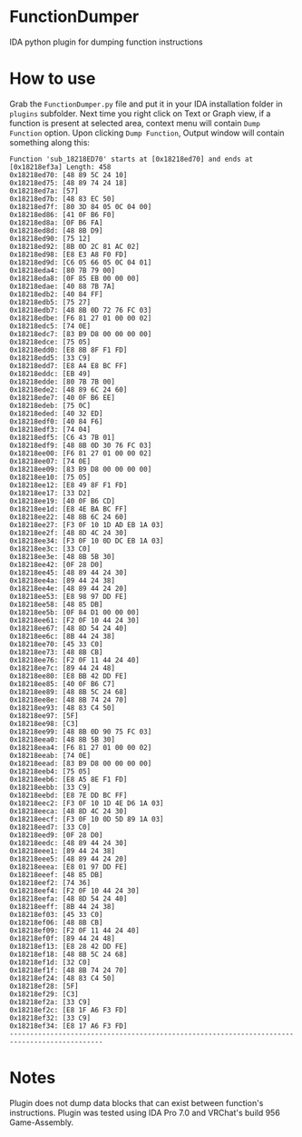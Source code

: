 # FunctionDumper
IDA python plugin for dumping function instructions

# How to use
Grab the ``FunctionDumper.py`` file and put it in your IDA installation folder in ``plugins`` subfolder. Next time you right click on Text or Graph view, if a function is present at selected area, context menu will contain ``Dump Function`` option. Upon clicking ``Dump Function``, Output window will contain something along this:
```---------------------------------------------------------------------------------------------
Function 'sub_18218ED70' starts at [0x18218ed70] and ends at [0x18218ef3a] Length: 458
0x18218ed70: [48 89 5C 24 10]
0x18218ed75: [48 89 74 24 18]
0x18218ed7a: [57]
0x18218ed7b: [48 83 EC 50]
0x18218ed7f: [80 3D 84 05 0C 04 00]
0x18218ed86: [41 0F B6 F0]
0x18218ed8a: [0F B6 FA]
0x18218ed8d: [48 8B D9]
0x18218ed90: [75 12]
0x18218ed92: [8B 0D 2C 81 AC 02]
0x18218ed98: [E8 E3 A8 F0 FD]
0x18218ed9d: [C6 05 66 05 0C 04 01]
0x18218eda4: [80 7B 79 00]
0x18218eda8: [0F 85 EB 00 00 00]
0x18218edae: [40 88 7B 7A]
0x18218edb2: [40 84 FF]
0x18218edb5: [75 27]
0x18218edb7: [48 8B 0D 72 76 FC 03]
0x18218edbe: [F6 81 27 01 00 00 02]
0x18218edc5: [74 0E]
0x18218edc7: [83 B9 D8 00 00 00 00]
0x18218edce: [75 05]
0x18218edd0: [E8 8B 8F F1 FD]
0x18218edd5: [33 C9]
0x18218edd7: [E8 A4 E8 BC FF]
0x18218eddc: [EB 49]
0x18218edde: [80 7B 7B 00]
0x18218ede2: [48 89 6C 24 60]
0x18218ede7: [40 0F B6 EE]
0x18218edeb: [75 0C]
0x18218eded: [40 32 ED]
0x18218edf0: [40 84 F6]
0x18218edf3: [74 04]
0x18218edf5: [C6 43 7B 01]
0x18218edf9: [48 8B 0D 30 76 FC 03]
0x18218ee00: [F6 81 27 01 00 00 02]
0x18218ee07: [74 0E]
0x18218ee09: [83 B9 D8 00 00 00 00]
0x18218ee10: [75 05]
0x18218ee12: [E8 49 8F F1 FD]
0x18218ee17: [33 D2]
0x18218ee19: [40 0F B6 CD]
0x18218ee1d: [E8 4E BA BC FF]
0x18218ee22: [48 8B 6C 24 60]
0x18218ee27: [F3 0F 10 1D AD EB 1A 03]
0x18218ee2f: [48 8D 4C 24 30]
0x18218ee34: [F3 0F 10 0D DC EB 1A 03]
0x18218ee3c: [33 C0]
0x18218ee3e: [48 8B 5B 30]
0x18218ee42: [0F 28 D0]
0x18218ee45: [48 89 44 24 30]
0x18218ee4a: [89 44 24 38]
0x18218ee4e: [48 89 44 24 20]
0x18218ee53: [E8 98 97 DD FE]
0x18218ee58: [48 85 DB]
0x18218ee5b: [0F 84 D1 00 00 00]
0x18218ee61: [F2 0F 10 44 24 30]
0x18218ee67: [48 8D 54 24 40]
0x18218ee6c: [8B 44 24 38]
0x18218ee70: [45 33 C0]
0x18218ee73: [48 8B CB]
0x18218ee76: [F2 0F 11 44 24 40]
0x18218ee7c: [89 44 24 48]
0x18218ee80: [E8 BB 42 DD FE]
0x18218ee85: [40 0F B6 C7]
0x18218ee89: [48 8B 5C 24 68]
0x18218ee8e: [48 8B 74 24 70]
0x18218ee93: [48 83 C4 50]
0x18218ee97: [5F]
0x18218ee98: [C3]
0x18218ee99: [48 8B 0D 90 75 FC 03]
0x18218eea0: [48 8B 5B 30]
0x18218eea4: [F6 81 27 01 00 00 02]
0x18218eeab: [74 0E]
0x18218eead: [83 B9 D8 00 00 00 00]
0x18218eeb4: [75 05]
0x18218eeb6: [E8 A5 8E F1 FD]
0x18218eebb: [33 C9]
0x18218eebd: [E8 7E DD BC FF]
0x18218eec2: [F3 0F 10 1D 4E D6 1A 03]
0x18218eeca: [48 8D 4C 24 30]
0x18218eecf: [F3 0F 10 0D 5D 89 1A 03]
0x18218eed7: [33 C0]
0x18218eed9: [0F 28 D0]
0x18218eedc: [48 89 44 24 30]
0x18218eee1: [89 44 24 38]
0x18218eee5: [48 89 44 24 20]
0x18218eeea: [E8 01 97 DD FE]
0x18218eeef: [48 85 DB]
0x18218eef2: [74 36]
0x18218eef4: [F2 0F 10 44 24 30]
0x18218eefa: [48 8D 54 24 40]
0x18218eeff: [8B 44 24 38]
0x18218ef03: [45 33 C0]
0x18218ef06: [48 8B CB]
0x18218ef09: [F2 0F 11 44 24 40]
0x18218ef0f: [89 44 24 48]
0x18218ef13: [E8 28 42 DD FE]
0x18218ef18: [48 8B 5C 24 68]
0x18218ef1d: [32 C0]
0x18218ef1f: [48 8B 74 24 70]
0x18218ef24: [48 83 C4 50]
0x18218ef28: [5F]
0x18218ef29: [C3]
0x18218ef2a: [33 C9]
0x18218ef2c: [E8 1F A6 F3 FD]
0x18218ef32: [33 C9]
0x18218ef34: [E8 17 A6 F3 FD]
---------------------------------------------------------------------------------------------
```

# Notes
Plugin does not dump data blocks that can exist between function's instructions.
Plugin was tested using IDA Pro 7.0 and VRChat's build 956 Game-Assembly.
